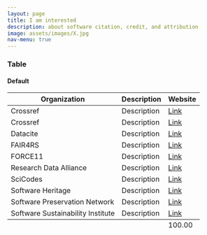 ```yaml
---
layout: page
title: I am interested
description: about software citation, credit, and attribution
image: assets/images/X.jpg
nav-menu: true
---
```


<h3>Table</h3>

<h4>Default</h4>
<div class="table-wrapper">
	<table>
		<thead>
			<tr>
				<th>Organization</th>
				<th>Description</th>
				<th>Website</th>
			</tr>
		</thead>
		<tbody>			
			<tr>
				<td>Crossref</td>
				<td>Description</td>
				<td><a rel="resources" href="https://www.crossref.org/">Link</a></td>
			</tr>
			<tr>
			<tr>
				<td>Crossref</td>
				<td>Description</td>
				<td><a rel="resources" href="https://www.crossref.org/">Link</a></td>
			</tr>
			<tr>
				<td>Datacite</td>
				<td>Description</td>
				<td><a rel="resources" href="https://datacite.org/">Link</a></td>
			</tr>
			<tr>
				<td>FAIR4RS</td>
				<td>Description</td>
				<td><a rel="resources" href="https://www.rd-alliance.org/groups/fair-research-software-fair4rs-wg">Link</a></td>
			</tr>
			<tr>
				<td>FORCE11</td>
				<td>Description</td>
				<td><a rel="resources" href="https://force11.org/">Link</a></td>
			</tr>
			<tr>
				<td>Research Data Alliance</td>
				<td>Description</td>
				<td><a rel="resources" href="https://www.rd-alliance.org/">Link</a></td>
			</tr>
 			<tr>
				<td>SciCodes</td>
				<td>Description</td>
				<td><a rel="resources" href="https://scicodes.net/">Link</a></td>
			</tr>
			<tr>
				<td>Software Heritage</td>
				<td>Description</td>
				<td><a rel="resources" href="https://www.softwareheritage.org/">Link</a></td>
			</tr>
			<tr>
				<td>Software Preservation Network</td>
				<td>Description</td>
				<td><a rel="resources" href="https://www.softwarepreservationnetwork.org/">Link</a></td>
			</tr>
 			<tr>
				<td>Software Sustainability Institute</td>
				<td>Description</td>
				<td><a rel="resources" href="https://www.software.ac.uk/">Link</a></td>
			</tr>
		</tbody>
		<tfoot>
			<tr>
				<td colspan="2"></td>
				<td>100.00</td>
			</tr>
		</tfoot>
	</table>
</div>
